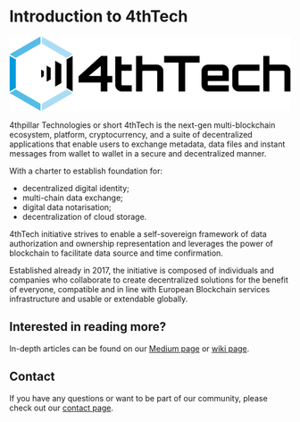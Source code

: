 # Introduction to 4thTech

![4thTech logo](https://github.com/4thtech/static-assets/raw/main/image/4thtech-logo-light-761x201.png)

4thpillar Technologies or short 4thTech is the next-gen multi-blockchain
ecosystem, platform, cryptocurrency, and a suite of decentralized applications
that enable users to exchange metadata, data files and instant messages from
wallet to wallet in a secure and decentralized manner.

With a charter to establish foundation for:

- decentralized digital identity;
- multi-chain data exchange;
- digital data notarisation;
- decentralization of cloud storage.

4thTech initiative strives to enable a self-sovereign framework of data
authorization and ownership representation and leverages the power of blockchain
to facilitate data source and time confirmation.

Established already in 2017, the initiative is composed of individuals and
companies who collaborate to create decentralized solutions for the benefit of
everyone, compatible and in line with European Blockchain services
infrastructure and usable or extendable globally.

## Interested in reading more?

In-depth articles can be found on
our [Medium page](https://medium.com/the4thpillar)
or [wiki page](https://wiki.4thtech.io).

## Contact

If you have any questions or want to be part of our community, please check out
our [contact page](https://wiki.4thtech.io/contact.html).
